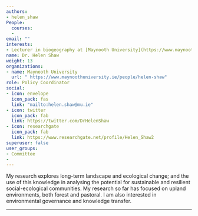```yaml
---
authors:
- helen_shaw
People:
  courses:
  -
email: ""
interests:  
- Lecturer in biogeography at [Maynooth University](https://www.maynoothuniversity.ie/people/helen-shaw)
name: Dr. Helen Shaw
weight: 13
organizations:
- name: Maynooth University
  url: " https://www.maynoothuniversity.ie/people/helen-shaw"
role: Policy Coordinator 
social:
- icon: envelope
  icon_pack: fas
  link: "mailto:helen.shaw@mu.ie"
- icon: twitter
  icon_pack: fab
  link: https://twitter.com/DrHelenShaw
- icon: researchgate
  icon_pack: fab
  link: https://www.researchgate.net/profile/Helen_Shaw2
superuser: false
user_groups:
- Committee
-
---
```

My research explores long-term landscape and ecological change; and the use of this knowledge in analysing the potential for sustainable and resilient social-ecological communities. My research so far has focused on upland environments, both forest and pastoral. I am also interested in environmental governance and knowledge transfer.

---
